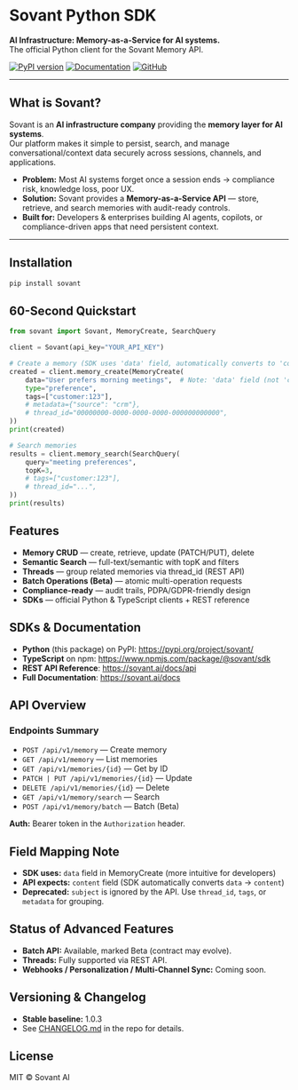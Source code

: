 # Sovant Python SDK

**AI Infrastructure: Memory-as-a-Service for AI systems.**  
The official Python client for the Sovant Memory API.

[![PyPI version](https://img.shields.io/pypi/v/sovant)](https://pypi.org/project/sovant/)
[![Documentation](https://img.shields.io/badge/docs-sovant.ai-blue)](https://sovant.ai/docs)
[![GitHub](https://img.shields.io/badge/github-sovant-lightgrey)](https://github.com/sovant-ai/sovant)

---

## What is Sovant?

Sovant is an **AI infrastructure company** providing the **memory layer for AI systems**.  
Our platform makes it simple to persist, search, and manage conversational/context data securely across sessions, channels, and applications.

- **Problem:** Most AI systems forget once a session ends → compliance risk, knowledge loss, poor UX.  
- **Solution:** Sovant provides a **Memory-as-a-Service API** — store, retrieve, and search memories with audit-ready controls.  
- **Built for:** Developers & enterprises building AI agents, copilots, or compliance-driven apps that need persistent context.

---

## Installation

```bash
pip install sovant
```

## 60-Second Quickstart

```python
from sovant import Sovant, MemoryCreate, SearchQuery

client = Sovant(api_key="YOUR_API_KEY")

# Create a memory (SDK uses 'data' field, automatically converts to 'content' for API)
created = client.memory_create(MemoryCreate(
    data="User prefers morning meetings",  # Note: 'data' field (not 'content')
    type="preference",
    tags=["customer:123"],
    # metadata={"source": "crm"},
    # thread_id="00000000-0000-0000-0000-000000000000",
))
print(created)

# Search memories
results = client.memory_search(SearchQuery(
    query="meeting preferences",
    topK=3,
    # tags=["customer:123"],
    # thread_id="...",
))
print(results)
```

## Features

- **Memory CRUD** — create, retrieve, update (PATCH/PUT), delete
- **Semantic Search** — full-text/semantic with topK and filters
- **Threads** — group related memories via thread_id (REST API)
- **Batch Operations (Beta)** — atomic multi-operation requests
- **Compliance-ready** — audit trails, PDPA/GDPR-friendly design
- **SDKs** — official Python & TypeScript clients + REST reference

## SDKs & Documentation

- **Python** (this package) on PyPI: https://pypi.org/project/sovant/
- **TypeScript** on npm: https://www.npmjs.com/package/@sovant/sdk
- **REST API Reference**: https://sovant.ai/docs/api
- **Full Documentation**: https://sovant.ai/docs

## API Overview

### Endpoints Summary

- `POST /api/v1/memory` — Create memory
- `GET /api/v1/memory` — List memories
- `GET /api/v1/memories/{id}` — Get by ID
- `PATCH | PUT /api/v1/memories/{id}` — Update
- `DELETE /api/v1/memories/{id}` — Delete
- `GET /api/v1/memory/search` — Search
- `POST /api/v1/memory/batch` — Batch (Beta)

**Auth:** Bearer token in the `Authorization` header.

## Field Mapping Note

- **SDK uses:** `data` field in MemoryCreate (more intuitive for developers)
- **API expects:** `content` field (SDK automatically converts `data` → `content`)
- **Deprecated:** `subject` is ignored by the API. Use `thread_id`, `tags`, or `metadata` for grouping.

## Status of Advanced Features

- **Batch API:** Available, marked Beta (contract may evolve).
- **Threads:** Fully supported via REST API.
- **Webhooks / Personalization / Multi-Channel Sync:** Coming soon.

## Versioning & Changelog

- **Stable baseline:** 1.0.3
- See [CHANGELOG.md](https://github.com/sovant-ai/sovant) in the repo for details.

## License

MIT © Sovant AI